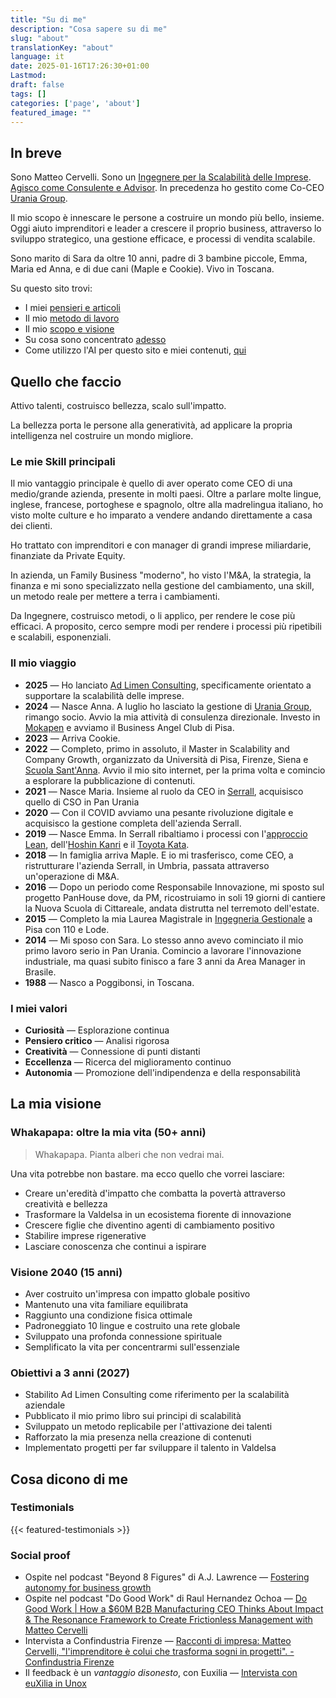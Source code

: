 ```yaml
---
title: "Su di me"
description: "Cosa sapere su di me"
slug: "about"
translationKey: "about"
language: it
date: 2025-01-16T17:26:30+01:00
Lastmod: 
draft: false 
tags: []
categories: ['page', 'about']
featured_image: ""
---
```

## In breve

Sono Matteo Cervelli. Sono un [Ingegnere per la Scalabilità delle Imprese](/business-scalability-engineer). [Agisco come Consulente e Advisor](/work). In precedenza ho gestito come Co-CEO [Urania Group](https://urania.group).

Il mio scopo è innescare le persone a costruire un mondo più bello, insieme. Oggi aiuto imprenditori e leader a crescere il proprio business, attraverso lo sviluppo strategico, una gestione efficace, e processi di vendita scalabile.

Sono marito di Sara da oltre 10 anni, padre di 3 bambine piccole, Emma, Maria ed Anna, e di due cani (Maple e Cookie). Vivo in Toscana.

Su questo sito trovi:

- I miei [pensieri e articoli](/posts)
- Il mio [metodo di lavoro](/work)
- Il mio [scopo e visione](/purpose-and-values)
- Su cosa sono concentrato [adesso](/now)
- Come utilizzo l'AI per questo sito e miei contenuti, [qui](/ai)

## Quello che faccio

Attivo talenti, costruisco bellezza, scalo sull'impatto.

La bellezza porta le persone alla generatività, ad applicare la propria intelligenza nel costruire un mondo migliore.

### Le mie Skill principali

Il mio vantaggio principale è quello di aver operato come CEO di una medio/grande azienda, presente in molti paesi. Oltre a parlare molte lingue, inglese, francese, portoghese e spagnolo, oltre alla madrelingua italiano, ho visto molte culture e ho imparato a vendere andando direttamente a casa dei clienti.

Ho trattato con imprenditori e con manager di grandi imprese miliardarie, finanziate da Private Equity.

In azienda, un Family Business "moderno", ho visto l'M&A, la strategia, la finanza e mi sono specializzato nella gestione del cambiamento, una skill, un metodo reale per mettere a terra i cambiamenti.

Da Ingegnere, costruisco metodi, o li applico, per rendere le cose più efficaci. A proposito, cerco sempre modi per rendere i processi più ripetibili e scalabili, esponenziali.

### Il mio viaggio

- **2025** — Ho lanciato [Ad Limen Consulting](https://adlimen.com), specificamente orientato a supportare la scalabilità delle imprese.
- **2024** — Nasce Anna. A luglio ho lasciato la gestione di [Urania Group](https://www.urania.group), rimango socio. Avvio la mia attività di consulenza direzionale. Investo in [Mokapen](https://mokapen.it) e avviamo il Business Angel Club di Pisa.
- **2023** — Arriva Cookie.
- **2022** — Completo, primo in assoluto, il Master in Scalability and Company Growth, organizzato da Università di Pisa, Firenze, Siena e [Scuola Sant'Anna](https://www.santannapisa.it/en). Avvio il mio sito internet, per la prima volta e comincio a esplorare la pubblicazione di contenuti.
- **2021** — Nasce Maria. Insieme al ruolo da CEO in [Serrall](https://www.serrall.com), acquisisco quello di CSO in Pan Urania
- **2020** — Con il COVID avviamo una pesante rivoluzione digitale e acquisisco la gestione completa dell'azienda Serrall.
- **2019** — Nasce Emma. In Serrall ribaltiamo i processi con l'[approccio Lean](https://www.lean.org/explore-lean/what-is-lean/), dell'[Hoshin Kanri](https://kanbanize.com/lean-management/hoshin-kanri/what-is-hoshin-kanri) e il [Toyota Kata](https://www.toyota-global.com/company/toyota_traditions/quality/mar_apr_2008.html).
- **2018** — In famiglia arriva Maple. E io mi trasferisco, come CEO, a ristrutturare l'azienda Serrall, in Umbria, passata attraverso un'operazione di M&A.
- **2016** — Dopo un periodo come Responsabile Innovazione, mi sposto sul progetto PanHouse dove, da PM, ricostruiamo in soli 19 giorni di cantiere la Nuova Scuola di Cittareale, andata distrutta nel terremoto dell'estate.
- **2015** — Completo la mia Laurea Magistrale in [Ingegneria Gestionale](https://www.unipi.it/index.php/english/course/10275) a Pisa con 110 e Lode.
- **2014** — Mi sposo con Sara. Lo stesso anno avevo cominciato il mio primo lavoro serio in Pan Urania. Comincio a lavorare l'innovazione industriale, ma quasi subito finisco a fare 3 anni da Area Manager in Brasile.
- **1988** — Nasco a Poggibonsi, in Toscana.

### I miei valori

- **Curiosità** — Esplorazione continua
- **Pensiero critico** — Analisi rigorosa
- **Creatività** — Connessione di punti distanti
- **Eccellenza** — Ricerca del miglioramento continuo
- **Autonomia** — Promozione dell'indipendenza e della responsabilità

## La mia visione

### Whakapapa: oltre la mia vita (50+ anni)

> Whakapapa. Pianta alberi che non vedrai mai.

Una vita potrebbe non bastare. ma ecco quello che vorrei lasciare:

- Creare un'eredità d'impatto che combatta la povertà attraverso creatività e bellezza
- Trasformare la Valdelsa in un ecosistema fiorente di innovazione
- Crescere figlie che diventino agenti di cambiamento positivo
- Stabilire imprese rigenerative
- Lasciare conoscenza che continui a ispirare

### Visione 2040 (15 anni)

- Aver costruito un'impresa con impatto globale positivo
- Mantenuto una vita familiare equilibrata
- Raggiunto una condizione fisica ottimale
- Padroneggiato 10 lingue e costruito una rete globale
- Sviluppato una profonda connessione spirituale
- Semplificato la vita per concentrarmi sull'essenziale

### Obiettivi a 3 anni (2027)

- Stabilito Ad Limen Consulting come riferimento per la scalabilità aziendale
- Pubblicato il mio primo libro sui principi di scalabilità
- Sviluppato un metodo replicabile per l'attivazione dei talenti
- Rafforzato la mia presenza nella creazione di contenuti
- Implementato progetti per far sviluppare il talento in Valdelsa

## Cosa dicono di me

### Testimonials

{{< featured-testimonials >}}

### Social proof

- Ospite nel podcast "Beyond 8 Figures" di A.J. Lawrence — [Fostering autonomy for business growth](https://beyond8figures.com/podcast_episode/fostering-autonomy-for-business-growth-with-matteo-cervelli-urania/)
- Ospite nel podcast "Do Good Work" di Raul Hernandez Ochoa — [Do Good Work | How a $60M B2B Manufacturing CEO Thinks About Impact & The Resonance Framework to Create Frictionless Management with Matteo Cervelli](https://dogoodwork.io/blog/how-a-60m-b2b-manufacturing-ceo-thinks-about-impact-the-resonance-framework-to-create-frictionless-management-with-matteo-cervelli)
- Intervista a Confindustria Firenze — [Racconti di impresa: Matteo Cervelli, "l'imprenditore è colui che trasforma sogni in progetti". - Confindustria Firenze](https://www.confindustriafirenze.it/racconti-di-impresa-matteo-cervelli-limprenditore-e-colui-che-trasforma-sogni-in-progetti/)
- Il feedback è un *vantaggio disonesto*, con Euxilia — [Intervista con euXilia in Unox](https://www.linkedin.com/posts/euxilia_euxilia-performancebypeople-feedbacksystem-activity-7110580430386475008-9FPp)
